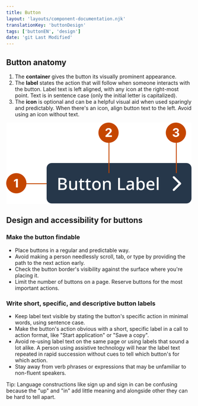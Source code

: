 ```yaml
---
title: Button
layout: 'layouts/component-documentation.njk'
translationKey: 'buttonDesign'
tags: ['buttonEN', 'design']
date: 'git Last Modified'
---
```


## Button anatomy

<ol class="anatomy-list">
  <li>The <strong>container</strong> gives the button its visually prominent appearance.</li>
  <li>The <strong>label</strong> states the action that will follow when someone interacts with the button. Label text is left aligned, with any icon at the right-most point. Text is in sentence case (only the initial letter is capitalized).</li>
  <li>The <strong>icon</strong> is optional and can be a helpful visual aid when used sparingly and predictably. When there's an icon, align button text to the left.  Avoid using an icon without text.</li>
</ol>

<img class="b-sm b-default p-400" src="/images/en/components/anatomy/gcds-button-anatomy.svg" alt="Button anatomy showing the Button label branching to the container and arrow icon." />

## Design and accessibility for buttons

### Make the button findable

- Place buttons in a regular and predictable way.
- Avoid making a person needlessly scroll, tab, or type by providing the path to the next action early.
- Check the button border's visibility against the surface where you're placing it.
- Limit the number of buttons on a page. Reserve buttons for the most important actions.

### Write short, specific, and descriptive button labels

- Keep label text visible by stating the button's specific action in minimal words, using sentence case.
- Make the button's action obvious with a short, specific label in a call to action format, like "Start application" or "Save a copy".
- Avoid re-using label text on the same page or using labels that sound a lot alike. A person using assistive technology will hear the label text repeated in rapid succession without cues to tell which button's for which action.
- Stay away from verb phrases or expressions that may be unfamiliar to non-fluent speakers.

Tip: Language constructions like sign up and sign in can be confusing because the "up" and "in" add little meaning and alongside other they can be hard to tell apart.
